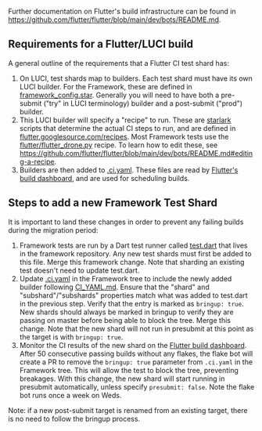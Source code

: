 Further documentation on Flutter's build infrastructure can be found in <https://github.com/flutter/flutter/blob/main/dev/bots/README.md>.

## Requirements for a Flutter/LUCI build

A general outline of the requirements that a Flutter CI test shard has:

1. On LUCI, test shards map to builders. Each test shard must have its own LUCI builder. For the Framework, these are defined in [framework_config.star](https://flutter.googlesource.com/infra/+/refs/heads/main/config/framework_config.star). Generally you will need to have both a pre-submit ("try" in LUCI terminology) builder and a post-submit ("prod") builder.
1. This LUCI builder will specify a "recipe" to run. These are [starlark](https://github.com/bazelbuild/starlark) scripts that determine the actual CI steps to run, and are defined in [flutter.googlesource.com/recipes](https://flutter.googlesource.com/recipes). Most Framework tests use the [flutter/flutter_drone.py](https://flutter.googlesource.com/recipes/+/refs/heads/main/recipes/flutter/flutter_drone.py) recipe. To learn how to edit these, see <https://github.com/flutter/flutter/blob/main/dev/bots/README.md#editing-a-recipe>.
1. Builders are then added to [.ci.yaml](https://github.com/flutter/flutter/blob/main/.ci.yaml). These files are read by [Flutter's build dashboard](https://flutter-dashboard.appspot.com/#/build), and are used for scheduling builds.

## Steps to add a new Framework Test Shard

It is important to land these changes in order to prevent any failing builds during the migration period:

1. Framework tests are run by a Dart test runner called [test.dart](https://github.com/flutter/flutter/blob/main/dev/bots/test.dart) that lives in the framework repository. Any new test shards must first be added to this file. Merge this framework change. Note that sharding an existing test doesn't need to update test.dart.
1. Update [.ci.yaml](https://github.com/flutter/flutter/blob/main/.ci.yaml) in the Framework tree to include the newly added builder following [CI_YAML.md](https://github.com/flutter/cocoon/blob/main/CI_YAML.md#adding-new-targets). Ensure that the "shard" and "subshard"/"subshards" properties match what was added to test.dart in the previous step. Verify that the entry is marked as `bringup: true`. New shards should always be marked in bringup to verify they are passing on master before being able to block the tree. Merge this change. Note that the new shard will not run in presubmit at this point as the target is with `bringup: true`.
1. Monitor the CI results of the new shard on the [Flutter build dashboard](https://flutter-dashboard.appspot.com/#/build). After 50 consecutive passing builds without any flakes, the flake bot will create a PR to remove the `bringup: true` parameter from `.ci.yaml` in the Framework tree. This will allow the test to block the tree, preventing breakages. With this change, the new shard will start running in presubmit automatically, unless specify `presubmit: false`. Note the flake bot runs once a week on Weds.

Note: if a new post-submit target is renamed from an existing target, there is no need to follow the bringup process.